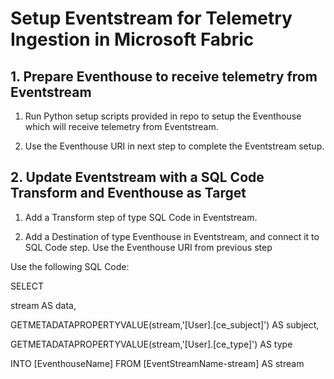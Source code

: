 # Setup Eventstream for Telemetry Ingestion in Microsoft Fabric 

## 1. Prepare Eventhouse to receive telemetry from Eventstream 

1. Run Python setup scripts provided in repo to setup the Eventhouse which will receive telemetry from Eventstream. 

2. Use the Eventhouse URI in next step to complete the Eventstream setup. 

## 2. Update Eventstream with a SQL Code Transform and Eventhouse as Target 

1. Add a Transform step of type SQL Code in Eventstream. 

2. Add a Destination of type Eventhouse in Eventstream, and connect it to SQL Code step. Use the Eventhouse URI from previous step 

Use the following SQL Code: 

SELECT 

stream AS data, 

GETMETADATAPROPERTYVALUE(stream,'[User].[ce_subject]') AS subject, 

GETMETADATAPROPERTYVALUE(stream,'[User].[ce_type]') AS type 

INTO [EventhouseName] FROM [EventStreamName-stream] AS stream
